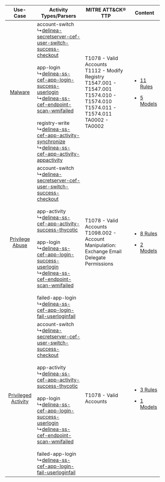 |    Use-Case    | Activity Types/Parsers    | MITRE ATT&CK® TTP    | Content    |
|:----:| ---- | ---- | ---- |
|    [Malware](../../../UseCases/uc_malware.md)    |  account-switch<br> ↳[delinea-secretserver-cef-user-switch-success-checkout](Ps/pC_delineasecretservercefuserswitchsuccesscheckout.md)<br><br> app-login<br> ↳[delinea-ss-cef-app-login-success-userlogin](Ps/pC_delineasscefapploginsuccessuserlogin.md)<br> ↳[delinea-ss-cef-endpoint-scan-wmifailed](Ps/pC_delineasscefendpointscanwmifailed.md)<br><br> registry-write<br> ↳[delinea-ss-cef-app-activity-synchronize](Ps/pC_delineasscefappactivitysynchronize.md)<br> ↳[delinea-ss-cef-app-activity-appactivity](Ps/pC_delineasscefappactivityappactivity.md)<br>    | T1078 - Valid Accounts<br>T1112 - Modify Registry<br>T1547.001 - T1547.001<br>T1574.010 - T1574.010<br>T1574.011 - T1574.011<br>TA0002 - TA0002<br> | [<ul><li>11 Rules</li></ul><ul><li>5 Models</li></ul>](RM/r_m_delinea_thycotic_software_secret_server_Malware.md)    |
|     [Privilege Abuse](../../../UseCases/uc_privilege_abuse.md)     |  account-switch<br> ↳[delinea-secretserver-cef-user-switch-success-checkout](Ps/pC_delineasecretservercefuserswitchsuccesscheckout.md)<br><br> app-activity<br> ↳[delinea-ss-cef-app-activity-success-thycotic](Ps/pC_delineasscefappactivitysuccessthycotic.md)<br><br> app-login<br> ↳[delinea-ss-cef-app-login-success-userlogin](Ps/pC_delineasscefapploginsuccessuserlogin.md)<br> ↳[delinea-ss-cef-endpoint-scan-wmifailed](Ps/pC_delineasscefendpointscanwmifailed.md)<br><br> failed-app-login<br> ↳[delinea-ss-cef-app-login-fail-userloginfail](Ps/pC_delineasscefapploginfailuserloginfail.md)<br> | T1078 - Valid Accounts<br>T1098.002 - Account Manipulation: Exchange Email Delegate Permissions<br>    | [<ul><li>8 Rules</li></ul><ul><li>2 Models</li></ul>](RM/r_m_delinea_thycotic_software_secret_server_Privilege_Abuse.md)     |
| [Privileged Activity](../../../UseCases/uc_privileged_activity.md) |  account-switch<br> ↳[delinea-secretserver-cef-user-switch-success-checkout](Ps/pC_delineasecretservercefuserswitchsuccesscheckout.md)<br><br> app-activity<br> ↳[delinea-ss-cef-app-activity-success-thycotic](Ps/pC_delineasscefappactivitysuccessthycotic.md)<br><br> app-login<br> ↳[delinea-ss-cef-app-login-success-userlogin](Ps/pC_delineasscefapploginsuccessuserlogin.md)<br> ↳[delinea-ss-cef-endpoint-scan-wmifailed](Ps/pC_delineasscefendpointscanwmifailed.md)<br><br> failed-app-login<br> ↳[delinea-ss-cef-app-login-fail-userloginfail](Ps/pC_delineasscefapploginfailuserloginfail.md)<br> | T1078 - Valid Accounts<br>    | [<ul><li>3 Rules</li></ul><ul><li>1 Models</li></ul>](RM/r_m_delinea_thycotic_software_secret_server_Privileged_Activity.md) |